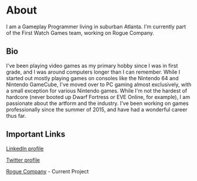 # About
I am a Gameplay Programmer living in suburban Atlanta.  I'm currently part of the First Watch Games team, working on Rogue Company.

## Bio
I've been playing video games as my primary hobby since I was in first grade, and I was around computers longer than I can remember.  While I started out mostly playing games on consoles like the Nintendo 64 and Nintendo GameCube, I've moved over to PC gaming almost exclusively, with a small exception for various Nintendo games.  While I'm not the hardest of hardcore (never booted up Dwarf Fortress or EVE Online, for example), I am passionate about the artform and the industry.  I've been working on games professionally since the summer of 2015, and have had a wonderful career thus far.

## Important Links
[LinkedIn profile](https://www.linkedin.com/in/pixley)

[Twitter profile](https://www.twitter.com/pixtheheretic)

[Rogue Company](https://www.roguecompany.com) - Current Project
